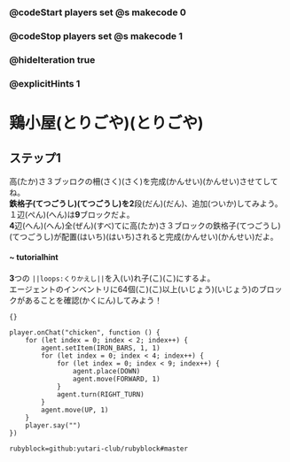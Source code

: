 ### @codeStart players set @s makecode 0
### @codeStop players set @s makecode 1

### @hideIteration true 
### @explicitHints 1


# 鶏小屋(とりごや)(とりごや)

## ステップ1
高(たか)さ３ブッロクの柵(さく)(さく)を完成(かんせい)(かんせい)させてしてね。</br>
**鉄格子(てつごうし)(てつごうし)**を**2**段(だん)(だん)、追加(ついか)してみよう。</br>
１辺(ぺん)(へん)は**9**ブロックだよ。</br>
**4**辺(へん)(へん)全(ぜん)(すべ)てに高(たか)さ３ブロックの鉄格子(てつごうし)(てつごうし)が配置(はいち)(はいち)されると完成(かんせい)(かんせい)だよ。</br>

#### ~ tutorialhint
**3**つの ``||loops:くりかえし||``を入(い)れ子(こ)(こ)にするよ。</br>
エージェントのインベントリに64個(こ)(こ)以上(いじょう)(いじょう)のブロックがあることを確認(かくにん)してみよう！</br>
 
```template
{}
```

```ghost
player.onChat("chicken", function () {
    for (let index = 0; index < 2; index++) {
        agent.setItem(IRON_BARS, 1, 1)
        for (let index = 0; index < 4; index++) {
            for (let index = 0; index < 9; index++) {
                agent.place(DOWN)
                agent.move(FORWARD, 1)
            }
            agent.turn(RIGHT_TURN)
        }
        agent.move(UP, 1)
    }
    player.say("")
})

``` 
```package
rubyblock=github:yutari-club/rubyblock#master
```